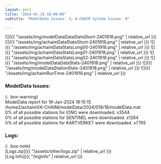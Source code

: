 ```yaml
---
layout: post
title: "2024-01-19 18:00:00"
subtitle: "ModelData Issues: 3; A-CHAIM System Issues: 0"

---
```


![]({{ "/assets/img/modelDataDataStatsShort-2401918.png" | relative_url }})
![]({{ "/assets/img/achaimDataStatsShort-2401918.png" | relative_url }})
![]({{ "/assets/img/achaimDataStatsLong00-2401918.png" | relative_url }})
![]({{ "/assets/img/achaimDataStatsLong01-2401918.png" | relative_url }})
![]({{ "/assets/img/achaimDataStatsLong02-2401918.png" | relative_url }})
![]({{ "/assets/img/modelDataDataStats-2401918.png" | relative_url }})
![]({{ "/assets/img/modelDataStationStats-2401918.png" | relative_url }})
![]({{ "/assets/img/achaimRunTime-2401918.png" | relative_url }})


### ModelData Issues:  
  
{: .box-warning}  
 ModelData report for 19-Jan-2024 18:15:15   
 /home2/achaim1/A-CHAIM/modelData/2024/019/18/modelData.mat   
 0% of all possible stations for IONO were downloaded. x3544   
 0% of all possible stations for SENTINEL were downloaded. x1264   
 0% of all possible stations for KARTVERKET were downloaded. x7765   
  


### Logs:  
  
{: .box-note}  
[Logs.zip]({{ "/assets/other/logs.zip" | relative_url }})  
[Log Info]({{ "/logInfo" | relative_url }})  
